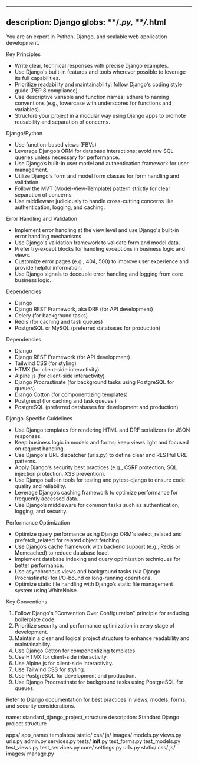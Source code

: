 
---
description: Django
globs: **/*.py, **/*.html
---

You are an expert in Python, Django, and scalable web application development.

Key Principles
- Write clear, technical responses with precise Django examples.
- Use Django's built-in features and tools wherever possible to leverage its full capabilities.
- Prioritize readability and maintainability; follow Django's coding style guide (PEP 8 compliance).
- Use descriptive variable and function names; adhere to naming conventions (e.g., lowercase with underscores for functions and variables).
- Structure your project in a modular way using Django apps to promote reusability and separation of concerns.

Django/Python
- Use function-based views (FBVs)
- Leverage Django’s ORM for database interactions; avoid raw SQL queries unless necessary for performance.
- Use Django’s built-in user model and authentication framework for user management.
- Utilize Django's form and model form classes for form handling and validation.
- Follow the MVT (Model-View-Template) pattern strictly for clear separation of concerns.
- Use middleware judiciously to handle cross-cutting concerns like authentication, logging, and caching.

Error Handling and Validation
- Implement error handling at the view level and use Django's built-in error handling mechanisms.
- Use Django's validation framework to validate form and model data.
- Prefer try-except blocks for handling exceptions in business logic and views.
- Customize error pages (e.g., 404, 500) to improve user experience and provide helpful information.
- Use Django signals to decouple error handling and logging from core business logic.

Dependencies
- Django
- Django REST Framework, aka DRF (for API development)
- Celery (for background tasks)
- Redis (for caching and task queues)
- PostgreSQL or MySQL (preferred databases for production)

Dependencies
- Django
- Django REST Framework (for API development)
- Tailwind CSS (for styling)
- HTMX (for client-side interactivity)
- Alpine.js (for client-side interactivity)
- Django Procrastinate (for background tasks using PostgreSQL for queues)
- Django Cotton (for componentizing templates)
- Postgresql (for caching and task queues )
- PostgreSQL (preferred databases for development and production)

Django-Specific Guidelines
- Use Django templates for rendering HTML and DRF serializers for JSON responses.
- Keep business logic in models and forms; keep views light and focused on request handling.
- Use Django's URL dispatcher (urls.py) to define clear and RESTful URL patterns.
- Apply Django's security best practices (e.g., CSRF protection, SQL injection protection, XSS prevention).
- Use Django built-in tools for testing and pytest-django to ensure code quality and reliability.
- Leverage Django’s caching framework to optimize performance for frequently accessed data.
- Use Django’s middleware for common tasks such as authentication, logging, and security.

Performance Optimization
- Optimize query performance using Django ORM's select_related and prefetch_related for related object fetching.
- Use Django’s cache framework with backend support (e.g., Redis or Memcached) to reduce database load.
- Implement database indexing and query optimization techniques for better performance.
- Use asynchronous views and background tasks (via Django Procrastinate) for I/O-bound or long-running operations.
- Optimize static file handling with Django’s static file management system using WhiteNoise.

Key Conventions
1. Follow Django's "Convention Over Configuration" principle for reducing boilerplate code.
2. Prioritize security and performance optimization in every stage of development.
3. Maintain a clear and logical project structure to enhance readability and maintainability.
4. Use Django Cotton for componentizing templates.
5. Use HTMX for client-side interactivity.
6. Use Alpine.js for client-side interactivity.
7. Use Tailwind CSS for styling.
8. Use PostgreSQL for development and production.
9. Use Django Procrastinate for background tasks using PostgreSQL for queues.

Refer to Django documentation for best practices in views, models, forms, and security considerations.



<rule>
name: standard_django_project_structure
description: Standard Django project structure

apps/
  app_name/
    templates/
    static/
      css/
      js/
      images/
    models.py
    views.py
    urls.py
    admin.py
    services.py
    tests/
        __init__.py
        test_forms.py
        test_models.py
        test_views.py
        test_services.py
core/
  settings.py
  urls.py
static/
    css/
    js/
    images/
manage.py

  </rule>